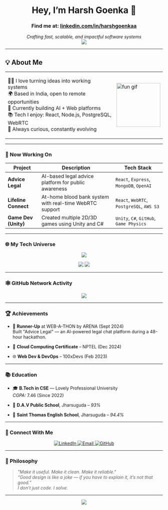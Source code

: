 

<!-- Avatar + Intro Card -->
<div align="center">
  <h1>Hey, I’m <b>Harsh Goenka</b> 👋</h1>
  <h3>Find me at: <a href="https://linkedin.com/in/harshgoenkaa/" target="_blank">linkedin.com/in/harshgoenkaa</a></h3>
  
  <i>Crafting fast, scalable, and impactful software systems</i><br/>
  <img src="https://readme-typing-svg.demolab.com?font=Fira+Code&pause=1000&center=true&vCenter=true&width=435&lines=Full-stack+Developer;AI+%2B+Web+Innovator;Always+Learning+%26+Building" />
</div>

---

## 💡 About Me

<table>
<tr>
<td>

🧑‍💻 I love turning ideas into working systems  
🌍 Based in India, open to remote opportunities  
🔭 Currently building AI + Web platforms  
📚 Tech I enjoy: React, Node.js, PostgreSQL, WebRTC  
🧠 Always curious, constantly evolving

</td>
<td>
<img src="https://media4.giphy.com/media/v1.Y2lkPTc5MGI3NjExZmRybmNlNWp0MmJqeW04NWg0eDBldTBwa2d1cjU1dWV6bGtpeGJraSZlcD12MV9pbnRlcm5hbF9naWZfYnlfaWQmY3Q9Zw/MT5UUV1d4CXE2A37Dg/giphy.gif" width="140px" alt="fun gif">
</td>
</tr>
</table>

---

### 🚀 Now Working On

| Project           | Description                                                                 | Tech Stack                                |
|-------------------|-----------------------------------------------------------------------------|-------------------------------------------|
| **Advice Legal**   | AI-based legal advice platform for public awareness                        | `React`, `Express`, `MongoDB`, `OpenAI`   |
| **Lifeline Connect**| At-home blood bank system with real-time WebRTC support                   | `React`, `WebRTC`, `PostgreSQL`, `AWS S3` |
| **Game Dev (Unity)**| Created multiple 2D/3D games using Unity and C#                            | `Unity`, `C#`, `GitHub`, `Game Physics`   |

---

### 🌐 My Tech Universe

<p align="center">
  <img src="https://skillicons.dev/icons?i=cpp,java,js,php,html,css,nodejs,react,express,mysql,mongodb,postgres,tailwind,aws" />
</p>

<p align="center">
  <img src="https://github-readme-stats.vercel.app/api?username=Harsh-Goenka&show_icons=true&theme=radical&hide_border=true" />
  <img src="https://github-readme-stats.vercel.app/api/top-langs/?username=Harsh-Goenka&layout=compact&theme=radical&hide_border=true" />
</p>

---

### 🕸️ GitHub Network Activity

<p align="center">
  <img src="https://github-readme-activity-graph.vercel.app/graph?username=Harsh-Goenka&theme=react-dark&hide_border=true&area=true" />
</p>

---

### 🏆 Achievements

- 🥈 **Runner-Up** at WEB-A-THON by ARENA (Sept 2024)  
  Built "Advice Legal" — an AI-powered legal chat platform during a 48-hour hackathon.

- 🧠 **Cloud Computing Certificate** – NPTEL (Dec 2024)  
- 🌐 **Web Dev & DevOps** – 100xDevs (Feb 2023)  

---

### 📚 Education

- 🎓 **B.Tech in CSE** — Lovely Professional University  
  *CGPA:* 7.46 (Since 2022)

- 🏫 **D.A.V Public School**, Jharsuguda – *93%*  
- 🏫 **Saint Thomas English School**, Jharsuguda – *94.4%*

---

### 🤝 Connect With Me

<p align="center">
  <a href="https://linkedin.com/in/harshgoenkaa/">
    <img src="https://img.shields.io/badge/LinkedIn-000?style=for-the-badge&logo=linkedin&logoColor=white" alt="LinkedIn" />
  </a>
  <a href="mailto:harshgoenka2004@gmail.com">
    <img src="https://img.shields.io/badge/Email-000?style=for-the-badge&logo=gmail&logoColor=white" alt="Email" />
  </a>
  <a href="https://github.com/Harsh-Goenka">
    <img src="https://img.shields.io/badge/GitHub-000?style=for-the-badge&logo=github&logoColor=white" alt="GitHub" />
  </a>
</p>

---

### 🧠 Philosophy

> _"Make it useful. Make it clean. Make it reliable."_  
> _“Good design is like a joke — if you have to explain it, it’s not that good.”_  
> _I don’t just code. I solve._

---

<p align="center">
  <img src="https://quotes-github-readme.vercel.app/api?type=vertical&theme=dark" />
</p>
